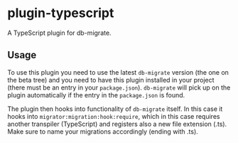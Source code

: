 # plugin-typescript
A TypeScript plugin for db-migrate.

## Usage
To use this plugin you need to use the latest `db-migrate` version (the one on the beta tree) and you need to have this plugin installed in your project (there must be an entry in your `package.json`). `db-migrate` will pick up on the plugin automatically if the entry in the `package.json` is found.

The plugin then hooks into functionality of `db-migrate` itself. In this case it hooks into `migrator:migration:hook:require`, which in this case requires another transpiler (TypeScript) and registers also a new file extension (.ts). Make sure to name your migrations accordingly (ending with .ts).
